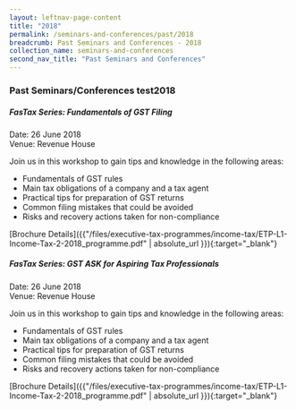 ```yaml
---
layout: leftnav-page-content
title: "2018"
permalink: /seminars-and-conferences/past/2018
breadcrumb: Past Seminars and Conferences - 2018
collection_name: seminars-and-conferences
second_nav_title: "Past Seminars and Conferences"
---
```


### **Past Seminars/Conferences test2018**

##### **FasTax Series: Fundamentals of GST Filing**

Date: 26 June 2018 <br>
Venue: Revenue House <br>

Join us in this workshop to gain tips and knowledge in the following areas:

* Fundamentals of GST rules
* Main tax obligations of a company and a tax agent
* Practical tips for preparation of GST returns
* Common filing mistakes that could be avoided
* Risks and recovery actions taken for non-compliance

[Brochure Details]({{"/files/executive-tax-programmes/income-tax/ETP-L1-Income-Tax-2-2018_programme.pdf" | absolute_url }}){:target="_blank"}

##### **FasTax Series: GST ASK for Aspiring Tax Professionals**

Date: 26 June 2018 <br>
Venue: Revenue House <br>

Join us in this workshop to gain tips and knowledge in the following areas:

* Fundamentals of GST rules
* Main tax obligations of a company and a tax agent
* Practical tips for preparation of GST returns
* Common filing mistakes that could be avoided
* Risks and recovery actions taken for non-compliance

[Brochure Details]({{"/files/executive-tax-programmes/income-tax/ETP-L1-Income-Tax-2-2018_programme.pdf" | absolute_url }}){:target="_blank"}
